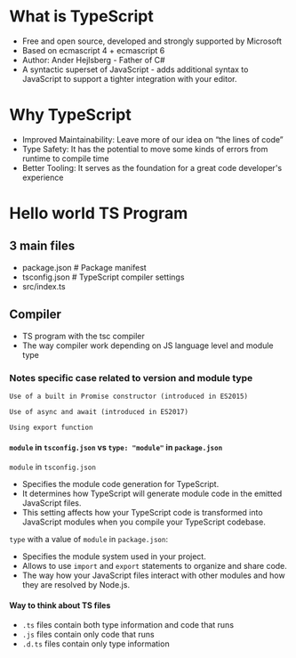 # What is TypeScript
- Free and open source, developed and strongly supported by Microsoft
- Based on ecmascript 4 + ecmascript 6
- Author:  Ander Hejlsberg - Father of C#
- A syntactic superset of JavaScript - adds additional syntax to JavaScript to support a tighter integration with your editor.

# Why TypeScript
- Improved Maintainability: Leave more of our idea on “the lines of code”
- Type Safety: It has the potential to move some kinds of errors from runtime to compile time
- Better Tooling: It serves as the foundation for a great code developer's experience


# Hello world TS Program
## 3 main files
- package.json   # Package manifest
- tsconfig.json  # TypeScript compiler settings
- src/index.ts

## Compiler
- TS program with the tsc compiler
- The way compiler work depending on JS language level and module type

### Notes specific case related to version and module type
`Use of a built in Promise constructor (introduced in ES2015)`

`Use of async and await (introduced in ES2017)`

`Using export function`

#### `module` in `tsconfig.json` vs `type: "module"` in `package.json`
`module` in `tsconfig.json`
- Specifies the module code generation for TypeScript.
- It determines how TypeScript will generate module code in the emitted JavaScript files.
- This setting affects how your TypeScript code is transformed into JavaScript modules when you compile your TypeScript codebase.

`type` with a value of `module` in `package.json`:
- Specifies the module system used in your project.
- Allows to use `import` and `export` statements to organize and share code.
- The way  how your JavaScript files interact with other modules and how they are resolved by Node.js.

#### Way to think about TS files
- `.ts` files contain both type information and code that runs
- `.js` files contain only code that runs
- `.d.ts` files contain only type information
